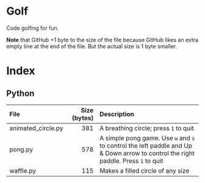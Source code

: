 # Golf

Code golfing for fun.

**Note** that GitHub +1 byte to the size of the file because GitHub likes an extra empty line at the end of the file. But the actual size is 1 byte smaller.

# Index

## Python

| File | Size (bytes) | Description |
|:--- | ---:|:--- |
| animated_circle.py | 381 | A breathing circle; press `1` to quit |
| pong.py | 578 | A simple pong game. Use `w` and `s` to control the left paddle and Up & Down arrow to control the right paddle. Press `1` to quit |
| waffle.py | 115 | Makes a filled circle of any size |
